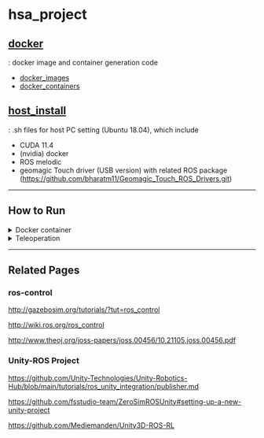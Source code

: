 # hsa_project
## [docker](https://github.com/hoo223/hsa_project/tree/master/docker)
: docker image and container generation code
   * [docker_images](https://github.com/hoo223/hsa_project/tree/master/docker/docker_images)
   * [docker_containers](https://github.com/hoo223/hsa_project/tree/master/docker/docker_containers)

## [host_install](https://github.com/hoo223/hsa_project/tree/master/host_install)
: .sh files for host PC setting (Ubuntu 18.04), which include
* CUDA 11.4
* (nvidia) docker    
* ROS melodic    
* geomagic Touch driver (USB version) with related ROS package (https://github.com/bharatm11/Geomagic_Touch_ROS_Drivers.git)   

***

## How to Run
<details>
<summary>Docker container</summary>

|container name|command(start)|command(attach)|command(start & attach)|command(exec)|
|--|--|--|--|--|
|ros|rs|ra|ros|re|
|unity|us|ua|unity|ue|
|ur10|urs|ura|ur10|ure|

</details>

<details>
<summary>Teleoperation</summary>
  
1. Gazebo
    * Host PC (Terminal 1)
        ```
        hp
        haptic
        ```
    * ros container (Terminal 2~4)
        ```
        ursim
        interface_v
        teleop
        ```

2. Unity
    * Host PC (Terminal 1)
        ```
        hp
        haptic
        ```
    * unity contatiner (Terminal 2)
        ```
        unity
        ```
        run the project and start 
    * ros container (Terminal 3~7)
        ```
        ut
        controller
        uhi
        interface_v
        teleop
        ```
        
3. Real UR10
    * Host PC (Terminal 1)
        ```
        hp
        haptic
        ```
    * ur10 contatiner (Terminal 2)
        ```
        ur10_tcp
        ```
    * Teachpendent   
        1) run program   
        2) load program -> ExternalControl.urp   
        3) play button   
    * ros container (Terminal 3~4)
        ```
        interface_r
        teleop
        ```
</details>

***

## Related Pages
### ros-control
http://gazebosim.org/tutorials/?tut=ros_control

http://wiki.ros.org/ros_control

http://www.theoj.org/joss-papers/joss.00456/10.21105.joss.00456.pdf

### Unity-ROS Project
https://github.com/Unity-Technologies/Unity-Robotics-Hub/blob/main/tutorials/ros_unity_integration/publisher.md

https://github.com/fsstudio-team/ZeroSimROSUnity#setting-up-a-new-unity-project

https://github.com/Mediemanden/Unity3D-ROS-RL
